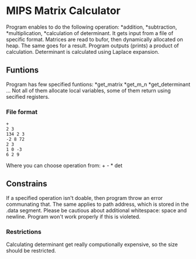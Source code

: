 # MIPS Matrix Calculator
Program enables to do the following operation:
*addition,
*subtraction,
*multiplication,
*calculation of determinant.
It gets input from a file of specific format.
Matrices are read to bufor, then dynamically allocated on heap. The same goes for a result.
Program outputs (prints) a product of calculation. Determinant is calculated using Laplace expansion.
## Funtions
Program has few specified funtions:
*get_matrix
*get_m_n
*get_determinant ...
Not all of them allocate local variables, some of them return using secified registers.

### File format
<operation>
<matrix1's size>
<matrix1>
<matrix2's size>
<matrix2>

```
+
2 3
134 2 3
-2 8 72
2 3
1 0 -3
6 2 9
```

Where you can choose operation from: + - * det
## Constrains
If a specified operation isn't doable, then program throw an error communating that. The same applies to path address, 
which is stored in the .data segment.
Please be cautious about additional whitespace: space and newline. Program won't work properly if this is violeted.


### Restrictions
Calculating determinant get really computionally expensive, so the size should be restricted.
